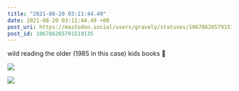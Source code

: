 ```yaml
---
title: "2021-08-20 03:11:44.49"
date: 2021-08-20 03:11:44.49 +00
post_uri: https://mastodon.social/users/gravely/statuses/106786265791519135
post_id: 106786265791519135
---
```

wild reading the older (1985 in this case) kids books 🚬


![](/images/106786265609377743.jpg)

![](/images/106786265747547511.jpg)

